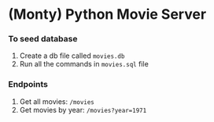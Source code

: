 # (Monty) Python Movie Server

### To seed database
1. Create a db file called `movies.db`
2. Run all the commands in `movies.sql` file

### Endpoints
1. Get all movies: `/movies`
2. Get movies by year: `/movies?year=1971`
